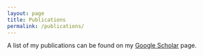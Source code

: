 ```yaml
---
layout: page
title: Publications
permalink: /publications/
---
```


A list of my publications can be found on my [Google Scholar](https://scholar.google.ch/citations?user=wCywtUIAAAAJ&hl=en) page.